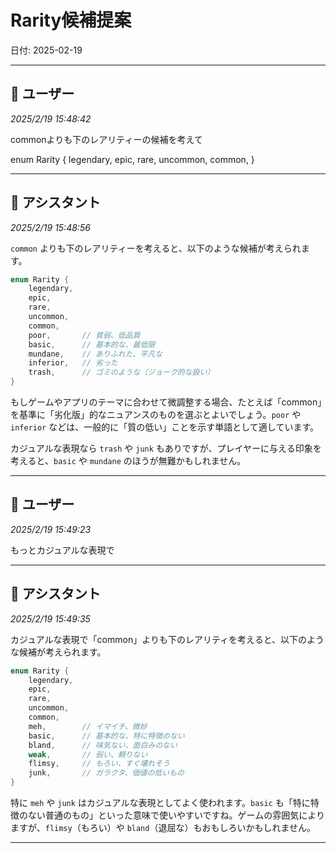 # Rarity候補提案

日付: 2025-02-19

---

## 👤 ユーザー
*2025/2/19 15:48:42*

commonよりも下のレアリティーの候補を考えて

enum Rarity {
  legendary,
  epic,
  rare,
  uncommon,
  common,
}

---

## 🤖 アシスタント
*2025/2/19 15:48:56*

`common` よりも下のレアリティーを考えると、以下のような候補が考えられます。

```swift
enum Rarity {
    legendary,
    epic,
    rare,
    uncommon,
    common,
    poor,       // 貧弱、低品質
    basic,      // 基本的な、最低限
    mundane,    // ありふれた、平凡な
    inferior,   // 劣った
    trash,      // ゴミのような（ジョーク的な扱い）
}
```

もしゲームやアプリのテーマに合わせて微調整する場合、たとえば「common」を基準に「劣化版」的なニュアンスのものを選ぶとよいでしょう。`poor` や `inferior` などは、一般的に「質の低い」ことを示す単語として適しています。

カジュアルな表現なら `trash` や `junk` もありですが、プレイヤーに与える印象を考えると、`basic` や `mundane` のほうが無難かもしれません。

---

## 👤 ユーザー
*2025/2/19 15:49:23*

もっとカジュアルな表現で

---

## 🤖 アシスタント
*2025/2/19 15:49:35*

カジュアルな表現で「common」よりも下のレアリティを考えると、以下のような候補が考えられます。

```swift
enum Rarity {
    legendary,
    epic,
    rare,
    uncommon,
    common,
    meh,        // イマイチ、微妙
    basic,      // 基本的な、特に特徴のない
    bland,      // 味気ない、面白みのない
    weak,       // 弱い、頼りない
    flimsy,     // もろい、すぐ壊れそう
    junk,       // ガラクタ、価値の低いもの
}
```

特に `meh` や `junk` はカジュアルな表現としてよく使われます。`basic` も「特に特徴のない普通のもの」といった意味で使いやすいですね。ゲームの雰囲気によりますが、`flimsy`（もろい）や `bland`（退屈な）もおもしろいかもしれません。

---
